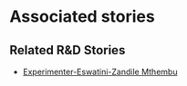 # Associated stories

<!-- !!DO NOT REMOVE!! start autogenerated hyperlinks -->
## Related R&D Stories
- [Experimenter-Eswatini-Zandile Mthembu](/RnD-Archive/stories/?doc=Experimenters_SWY)
<!-- !!DO NOT REMOVE!! end autogenerated hyperlinks -->